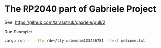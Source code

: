
# The RP2040 part of Gabriele Project

See: https://github.com/tarasstruk/gabriele/pull/2

Run Example:

```bash
cargo run -- --tty /dev/tty.usbmodem123456781 --text welcome.txt
```
